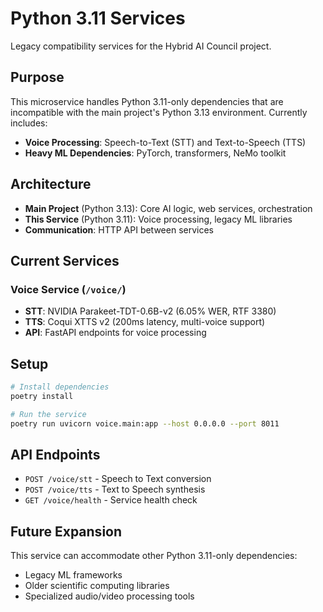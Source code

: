 # Python 3.11 Services

Legacy compatibility services for the Hybrid AI Council project.

## Purpose

This microservice handles Python 3.11-only dependencies that are incompatible with the main project's Python 3.13 environment. Currently includes:

- **Voice Processing**: Speech-to-Text (STT) and Text-to-Speech (TTS)
- **Heavy ML Dependencies**: PyTorch, transformers, NeMo toolkit

## Architecture

- **Main Project** (Python 3.13): Core AI logic, web services, orchestration
- **This Service** (Python 3.11): Voice processing, legacy ML libraries
- **Communication**: HTTP API between services

## Current Services

### Voice Service (`/voice/`)
- **STT**: NVIDIA Parakeet-TDT-0.6B-v2 (6.05% WER, RTF 3380)
- **TTS**: Coqui XTTS v2 (200ms latency, multi-voice support)
- **API**: FastAPI endpoints for voice processing

## Setup

```bash
# Install dependencies
poetry install

# Run the service
poetry run uvicorn voice.main:app --host 0.0.0.0 --port 8011
```

## API Endpoints

- `POST /voice/stt` - Speech to Text conversion
- `POST /voice/tts` - Text to Speech synthesis  
- `GET /voice/health` - Service health check

## Future Expansion

This service can accommodate other Python 3.11-only dependencies:
- Legacy ML frameworks
- Older scientific computing libraries
- Specialized audio/video processing tools